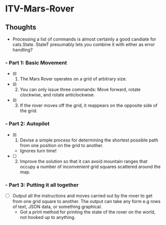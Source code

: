 # ITV-Mars-Rover

## Thoughts
- Processing a list of commands is almost certainly a good candiate for cats.State. StateT presumably lets you combine it with either as error handling?


### - Part 1: Basic Movement
- [x] 1. The Mars Rover operates on a grid of arbitrary size.
- [x] 2. You can only issue three commands: Move forward, rotate clockwise, and rotate anticlockwise.
- [x] 3. If the rover moves off the grid, it reappears on the opposite side of the grid.


### - Part 2: Autopilot
- [x] 1. Devise a simple process for determining the shortest possible path from one position on the grid to another.
  - Ignores turn time!
- [ ] 2. Improve the solution so that it can avoid mountain ranges that occupy a number of inconvenient grid squares scattered around the map.


### - Part 3: Putting it all together
- [ ] Output all the instructions and moves carried out by the rover to get from one grid square to another. The output can take any form e.g rows of text, JSON data, or something graphical.
  - Got a print method for printing the state of the rover on the world, not hooked up to anything.
